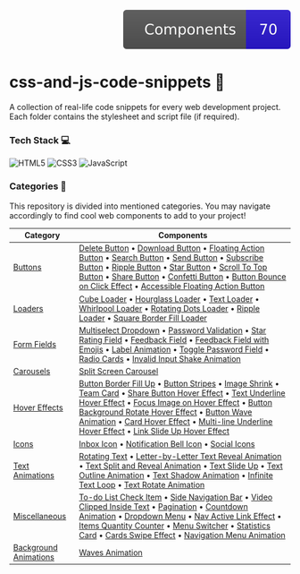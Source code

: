 <p align="right">
    <img src="component_count.svg" alt="Total components count"/>
</p>

# css-and-js-code-snippets :yellow_heart: 

A collection of real-life code snippets for every web development project. Each folder contains the stylesheet and script file (if required).

### Tech Stack :computer:

![HTML5](https://img.shields.io/badge/HTML5-E34F26?style=for-the-badge&logo=HTML5&logoColor=white)
![CSS3](https://img.shields.io/badge/CSS3-1572B6?style=for-the-badge&logo=CSS3&logoColor=white)
![JavaScript](https://img.shields.io/badge/JavaScript-F7DF1E?style=for-the-badge&logo=JavaScript&logoColor=white)

### Categories :maple_leaf:

This repository is divided into mentioned categories. You may navigate accordingly to find cool web components to add to your project!


| Category                                                                                                                           | Components                                                                                                                                                                                                                                                                                                                                                                                                                                                                                                                                                                                                                                                                                                                                                                                                                                                                                                                                                                                                                                                                                                                                                                                                                                                                                                                                                                                                                                                                                                                                                                                                                                                                                                                                                                                                                                                                                                                                                              |
| ---------------------------------------------------------------------------------------------------------------------------------- | ----------------------------------------------------------------------------------------------------------------------------------------------------------------------------------------------------------------------------------------------------------------------------------------------------------------------------------------------------------------------------------------------------------------------------------------------------------------------------------------------------------------------------------------------------------------------------------------------------------------------------------------------------------------------------------------------------------------------------------------------------------------------------------------------------------------------------------------------------------------------------------------------------------------------------------------------------------------------------------------------------------------------------------------------------------------------------------------------------------------------------------------------------------------------------------------------------------------------------------------------------------------------------------------------------------------------------------------------------------------------------------------------------------------------------------------------------------------------------------------------------------------------------------------------------------------------------------------------------------------------------------------------------------------------------------------------------------------------------------------------------------------------------------------------------------------------------------------------------------------------------------------------------------------------------------------------------------------------- |
| [Buttons](https://github.com/Ritika-Agrawal811/css-and-js-code-snippets/blob/main/Buttons/README.md)                               | [Delete Button](https://github.com/Ritika-Agrawal811/css-and-js-code-snippets/blob/main/Buttons/README.md#delete-button-zap) • [Download Button](https://github.com/Ritika-Agrawal811/css-and-js-code-snippets/blob/main/Buttons/README.md#download-button-zap) • [Floating Action Button](https://github.com/Ritika-Agrawal811/css-and-js-code-snippets/blob/main/Buttons/README.md#floating-action-button-zap) • [Search Button](https://github.com/Ritika-Agrawal811/css-and-js-code-snippets/blob/main/Buttons/README.md#search-button-zap) • [Send Button](https://github.com/Ritika-Agrawal811/css-and-js-code-snippets/blob/main/Buttons/README.md#send-button-zap) • [Subscribe Button](https://github.com/Ritika-Agrawal811/css-and-js-code-snippets/blob/main/Buttons/README.md#subscribe-button-zap) • [Ripple Button](https://github.com/Ritika-Agrawal811/css-and-js-code-snippets/blob/main/Buttons/README.md#ripple-button-zap) • [Star Button](https://github.com/Ritika-Agrawal811/css-and-js-code-snippets/blob/main/Buttons/README.md#star-button-zap) • [Scroll To Top Button](https://github.com/Ritika-Agrawal811/css-and-js-code-snippets/blob/main/Buttons/README.md#scroll-to-top-button-zap) • [Share Button](https://github.com/Ritika-Agrawal811/css-and-js-code-snippets/blob/main/Buttons/README.md#share-button-zap) • [Confetti Button](https://github.com/Ritika-Agrawal811/css-and-js-code-snippets/blob/main/Buttons/README.md#confetti-button-zap) • [Button Bounce on Click Effect](https://github.com/Ritika-Agrawal811/css-and-js-code-snippets/blob/main/Buttons/README.md#button-bounce-on-click-effect-zap) • [Accessible Floating Action Button](https://github.com/Ritika-Agrawal811/css-and-js-code-snippets/blob/main/Buttons/README.md#accessible-floating-action-button-zap)                                                                                                                                            |
| [Loaders](https://github.com/Ritika-Agrawal811/css-and-js-code-snippets/blob/main/Loaders/README.md)                               | [Cube Loader](https://github.com/Ritika-Agrawal811/css-and-js-code-snippets/blob/main/Loaders/README.md#cube-loader-zap) • [Hourglass Loader](https://github.com/Ritika-Agrawal811/css-and-js-code-snippets/blob/main/Loaders/README.md#hourglass-loader-zap) • [Text Loader](https://github.com/Ritika-Agrawal811/css-and-js-code-snippets/blob/main/Loaders/README.md#text-loader-zap) • [Whirlpool Loader](https://github.com/Ritika-Agrawal811/css-and-js-code-snippets/blob/main/Loaders/README.md#whirlpool-loader-zap) • [Rotating Dots Loader](https://github.com/Ritika-Agrawal811/css-and-js-code-snippets/blob/main/Loaders/README.md#rotating-dots-loader-zap) • [Ripple Loader](https://github.com/Ritika-Agrawal811/css-and-js-code-snippets/blob/main/Loaders/README.md#ripple-loader-zap) • [Square Border Fill Loader](https://github.com/Ritika-Agrawal811/css-and-js-code-snippets/blob/main/Loaders/README.md#square-border-fill-loader-zap)                                                                                                                                                                                                                                                                                                                                                                                                                                                                                                                                                                                                                                                                                                                                                                                                                                                                                                                                                                                                        |
| [Form Fields](https://github.com/Ritika-Agrawal811/css-and-js-code-snippets/blob/main/Form%20Fields/README.md)                     | [Multiselect Dropdown](https://github.com/Ritika-Agrawal811/css-and-js-code-snippets/blob/main/Form%20Fields/README.md#multiselect-dropdown-zap) • [Password Validation](https://github.com/Ritika-Agrawal811/css-and-js-code-snippets/blob/main/Form%20Fields/README.md#password-validation-zap) • [Star Rating Field](https://github.com/Ritika-Agrawal811/css-and-js-code-snippets/blob/main/Form%20Fields/README.md#star-rating-field-zap) • [Feedback Field](https://github.com/Ritika-Agrawal811/css-and-js-code-snippets/blob/main/Form%20Fields/README.md#feedback-field-zap) • [Feedback Field with Emojis](https://github.com/Ritika-Agrawal811/css-and-js-code-snippets/blob/main/Form%20Fields/README.md#feedback-field-with-emojis-zap) • [Label Animation](https://github.com/Ritika-Agrawal811/css-and-js-code-snippets/blob/main/Form%20Fields/README.md#label-animation-zap) • [Toggle Password Field](https://github.com/Ritika-Agrawal811/css-and-js-code-snippets/blob/main/Form%20Fields/README.md#toggle-password-field-zap) • [Radio Cards](https://github.com/Ritika-Agrawal811/css-and-js-code-snippets/blob/main/Form%20Fields/README.md#radio-cards-zap) • [Invalid Input Shake Animation](https://github.com/Ritika-Agrawal811/css-and-js-code-snippets/blob/main/Form%20Fields/README.md#invalid-input-shake-animation-zap)                                                                                                                                                                                                                                                                                                                                                                                                                                                                                                                                                                                                                |
| [Carousels](https://github.com/Ritika-Agrawal811/css-and-js-code-snippets/blob/main/Carousels/README.md)                           | [Split Screen Carousel](https://github.com/Ritika-Agrawal811/css-and-js-code-snippets/blob/main/Carousels/README.md#split-screen-carousel)                                                                                                                                                                                                                                                                                                                                                                                                                                                                                                                                                                                                                                                                                                                                                                                                                                                                                                                                                                                                                                                                                                                                                                                                                                                                                                                                                                                                                                                                                                                                                                                                                                                                                                                                                                                                                              |
| [Hover Effects](https://github.com/Ritika-Agrawal811/css-and-js-code-snippets/blob/main/Hover%20Effects/README.md)                 | [Button Border Fill Up](https://github.com/Ritika-Agrawal811/css-and-js-code-snippets/blob/main/Hover%20Effects/README.md#button-border-fill-up-hover-effect-zap) • [Button Stripes](https://github.com/Ritika-Agrawal811/css-and-js-code-snippets/blob/main/Hover%20Effects/README.md#button-stripes-hover-effect-zap) • [Image Shrink](https://github.com/Ritika-Agrawal811/css-and-js-code-snippets/blob/main/Hover%20Effects/README.md#image-shrink-hover-effect-zap) • [Team Card](https://github.com/Ritika-Agrawal811/css-and-js-code-snippets/blob/main/Hover%20Effects/README.md#team-card-hover-effect-zap) • [Share Button Hover Effect](https://github.com/Ritika-Agrawal811/css-and-js-code-snippets/blob/main/Hover%20Effects/README.md#share-button-hover-effect-zap) • [Text Underline Hover Effect](https://github.com/Ritika-Agrawal811/css-and-js-code-snippets/blob/main/Hover%20Effects/README.md#text-underline-hover-effect-zap) • [Focus Image on Hover Effect](https://github.com/Ritika-Agrawal811/css-and-js-code-snippets/blob/main/Hover%20Effects/README.md#focus-image-on-hover-effect-zap) • [Button Background Rotate Hover Effect](https://github.com/Ritika-Agrawal811/css-and-js-code-snippets/blob/main/Hover%20Effects/README.md#button-background-rotate-hover-effect-zap) • [Button Wave Animation](https://github.com/Ritika-Agrawal811/css-and-js-code-snippets/blob/main/Hover%20Effects/README.md#button-wave-animation-zap) • [Card Hover Effect](https://github.com/Ritika-Agrawal811/css-and-js-code-snippets/blob/main/Hover%20Effects/README.md#card-hover-effect-zap) • [Multi-line Underline Hover Effect](https://github.com/Ritika-Agrawal811/css-and-js-code-snippets/blob/main/Hover%20Effects/README.md#multi-line-underline-hover-effect-zap) • [Link Slide Up Hover Effect](https://github.com/Ritika-Agrawal811/css-and-js-code-snippets/blob/main/Hover%20Effects/README.md#link-slide-up-hover-effect-zap) |
| [Icons](https://github.com/Ritika-Agrawal811/css-and-js-code-snippets/blob/main/Icons/README.md)                                   | [Inbox Icon](https://github.com/Ritika-Agrawal811/css-and-js-code-snippets/blob/main/Icons/README.md#inbox-icon-zap) • [Notification Bell Icon](https://github.com/Ritika-Agrawal811/css-and-js-code-snippets/blob/main/Icons/README.md#notification-bell-icon-zap) • [Social Icons](https://github.com/Ritika-Agrawal811/css-and-js-code-snippets/blob/main/Icons/README.md#social-icons-zap)                                                                                                                                                                                                                                                                                                                                                                                                                                                                                                                                                                                                                                                                                                                                                                                                                                                                                                                                                                                                                                                                                                                                                                                                                                                                                                                                                                                                                                                                                                                                                                          |
| [Text Animations](https://github.com/Ritika-Agrawal811/css-and-js-code-snippets/blob/main/Text%20Animations/README.md)             | [Rotating Text](https://github.com/Ritika-Agrawal811/css-and-js-code-snippets/blob/main/Text%20Animations/README.md#rotating-text-zap) • [Letter-by-Letter Text Reveal Animation](https://github.com/Ritika-Agrawal811/css-and-js-code-snippets/blob/main/Text%20Animations/README.md#letter-by-letter-text-reveal-animation-zap) • [Text Split and Reveal Animation](https://github.com/Ritika-Agrawal811/css-and-js-code-snippets/blob/main/Text%20Animations/README.md#text-split-and-reveal-animation-zap) • [Text Slide Up](https://github.com/Ritika-Agrawal811/css-and-js-code-snippets/blob/main/Text%20Animations/README.md#text-slide-up-animation-zap) • [Text Outline Animation](https://github.com/Ritika-Agrawal811/css-and-js-code-snippets/blob/main/Text%20Animations/README.md#text-outline-animation-zap) • [Text Shadow Animation](https://github.com/Ritika-Agrawal811/css-and-js-code-snippets/blob/main/Text%20Animations/README.md#text-shadow-animation-zap) • [Infinite Text Loop](https://github.com/Ritika-Agrawal811/css-and-js-code-snippets/blob/main/Text%20Animations/README.md#infinite-text-loop-zap) • [Text Rotate Animation](https://github.com/Ritika-Agrawal811/css-and-js-code-snippets/blob/main/Text%20Animations/README.md#text-rotate-animation-zap)                                                                                                                                                                                                                                                                                                                                                                                                                                                                                                                                                                                                                                                                       |
| [Miscellaneous](https://github.com/Ritika-Agrawal811/css-and-js-code-snippets/blob/main/Miscellaneous/README.md)                   | [To-do List Check Item](https://github.com/Ritika-Agrawal811/css-and-js-code-snippets/blob/main/Miscellaneous/README.md#to-do-list-check-item-zap) • [Side Navigation Bar](https://github.com/Ritika-Agrawal811/css-and-js-code-snippets/blob/main/Miscellaneous/README.md#side-navigation-bar-zap) • [Video Clipped Inside Text](https://github.com/Ritika-Agrawal811/css-and-js-code-snippets/blob/main/Miscellaneous/README.md#video-clipped-inside-text-zap) • [Pagination](https://github.com/Ritika-Agrawal811/css-and-js-code-snippets/blob/main/Miscellaneous/README.md#pagination-zap) • [Countdown Animation](https://github.com/Ritika-Agrawal811/css-and-js-code-snippets/blob/main/Miscellaneous/README.md#countdown-animation-zap) • [Dropdown Menu](https://github.com/Ritika-Agrawal811/css-and-js-code-snippets/blob/main/Miscellaneous/README.md#dropdown-menu-zap) • [Nav Active Link Effect](https://github.com/Ritika-Agrawal811/css-and-js-code-snippets/blob/main/Miscellaneous/README.md#nav-active-link-effect-zap) • [Items Quantity Counter](https://github.com/Ritika-Agrawal811/css-and-js-code-snippets/blob/main/Miscellaneous/README.md#items-quantity-counter-zap) • [Menu Switcher](https://github.com/Ritika-Agrawal811/css-and-js-code-snippets/blob/main/Miscellaneous/README.md#menu-switcher-zap) • [Statistics Card](https://github.com/Ritika-Agrawal811/css-and-js-code-snippets/blob/main/Miscellaneous/README.md#statistics-card-zap) • [Cards Swipe Effect](https://github.com/Ritika-Agrawal811/css-and-js-code-snippets/blob/main/Miscellaneous/README.md#cards-swipe-effect-zap) • [Navigation Menu Animation](https://github.com/Ritika-Agrawal811/css-and-js-code-snippets/blob/main/Miscellaneous/README.md#navigation-menu-animation-zap)                                                                                                                                                                           |
| [Background Animations](https://github.com/Ritika-Agrawal811/css-and-js-code-snippets/blob/main/Background%20Animations/README.md) | [Waves Animation](https://github.com/Ritika-Agrawal811/css-and-js-code-snippets/blob/main/Background%20Animations/README.md#waves-animation-zap)                                                                                                                                                                                                                                                                                                                                                                                                                                                                                                                                                                                                                                                                                                                                                                                                                                                                                                                                                                                                                                                                                                                                                                                                                                                                                                                                                                                                                                                                                                                                                                                                                                                                                                                                                                                                                        |

